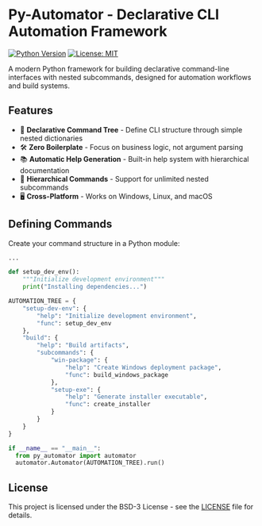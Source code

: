 # Py-Automator - Declarative CLI Automation Framework
[![Python Version](https://img.shields.io/badge/python-3.11%2B-blue.svg)](https://www.python.org/)
[![License: MIT](https://img.shields.io/badge/License-BSD-blue.svg)](https://opensource.org/licenses/MIT)

A modern Python framework for building declarative command-line interfaces with nested subcommands, designed for automation workflows and build systems.

## Features

- 🚀 **Declarative Command Tree** - Define CLI structure through simple nested dictionaries
- 🛠 **Zero Boilerplate** - Focus on business logic, not argument parsing
- 📚 **Automatic Help Generation** - Built-in help system with hierarchical documentation
- 🌳 **Hierarchical Commands** - Support for unlimited nested subcommands
- 🖥 **Cross-Platform** - Works on Windows, Linux, and macOS

## Defining Commands

Create your command structure in a Python module:

```python
...

def setup_dev_env():
    """Initialize development environment"""
    print("Installing dependencies...")

AUTOMATION_TREE = {
    "setup-dev-env": {
        "help": "Initialize development environment",
        "func": setup_dev_env
    },
    "build": {
        "help": "Build artifacts",
        "subcommands": {
            "win-package": {
                "help": "Create Windows deployment package",
                "func": build_windows_package
            },
            "setup-exe": {
                "help": "Generate installer executable",
                "func": create_installer
            }
        }
    }
}

if __name__ == "__main__":
  from py_automator import automator
  automator.Automator(AUTOMATION_TREE).run()
```

## License

This project is licensed under the BSD-3 License - see the [LICENSE](LICENSE) file for details.
